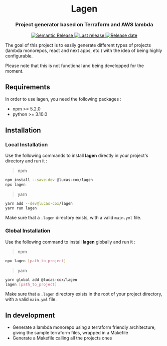 <h1 align="center" style="border-bottom: none">Lagen</h1>
<h3 align="center">Project generator based on Terraform and AWS lambda</h3>

<p align="center">
    <a href="https://github.com/semantic-release/semantic-release">
        <img alt="Semantic Release" src="https://img.shields.io/badge/semantic--release-angular-e10079?logo=semantic-release">
    </a>
    <a href="https://github.com/Lucas-COX/lagen/releases">
        <img alt="Last release" src="https://img.shields.io/github/v/release/Lucas-COX/lagen">
    </a>
    <a href="https://github.com/Lucas-COX/lagen/releases">
        <img alt="Release date" src="https://img.shields.io/github/release-date/Lucas-COX/lagen">
    </a>
</p>

The goal of this project is to easily generate different types of projects (lambda monorepos, react and next apps, etc.) with the idea of being highly configurable.

Please note that this is not functional and being developped for the moment.


## Requirements
In order to use lagen, you need the following packages :
- npm >= 5.2.0
- python >= 3.10.0


## Installation

### Local Installation

Use the following commands to install **lagen** directly in your project's directory and run it :
> npm
```bash
npm install --save-dev @lucas-cox/lagen
npx lagen
```

> yarn
```bash
yarn add --dev@lucas-cox/lagen
yarn run lagen
```


Make sure that a `.lagen` directory exists, with a valid `main.yml` file.

### Global Installation
Use the following command to install **lagen** globally and run it :
> npm
```bash
npx lagen [path_to_project]
```

> yarn
```bash
yarn global add @lucas-cox/lagen
lagen [path_to_project]
```

Make sure that a `.lagen` directory exists in the root of your project directory, with a valid `main.yml` file.


## In development

- Generate a lambda monorepo using a terraform friendly architecture, giving the sample terraform files, wrapped in a Makefile
- Generate a Makefile calling all the projects ones
